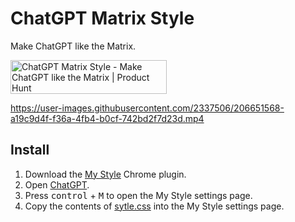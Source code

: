# ChatGPT Matrix Style
Make ChatGPT like the Matrix.

<a href="https://www.producthunt.com/posts/chatgpt-matrix-style?utm_source=badge-top-post-topic-badge&utm_medium=badge&utm_souce=badge-chatgpt&#0045;matrix&#0045;style" target="_blank"><img src="https://api.producthunt.com/widgets/embed-image/v1/top-post-topic-badge.svg?post_id=370440&theme=light&period=weekly&topic_id=267" alt="ChatGPT&#0032;Matrix&#0032;Style - Make&#0032;ChatGPT&#0032;like&#0032;the&#0032;Matrix | Product Hunt" style="width: 250px; height: 54px;" width="250" height="54" /></a>

https://user-images.githubusercontent.com/2337506/206651568-a19c9d4f-f36a-4fb4-b0cf-742bd2f7d23d.mp4

## Install 

1. Download the [My Style](https://chrome.google.com/webstore/detail/my-style/ljdhjpmbnkbengahefamnhmegbdifhlb) Chrome plugin.
2. Open [ChatGPT](https://chat.openai.com/chat).
3. Press <kbd>control</kbd> + <kbd>M</kbd> to open the My Style settings page.
4. Copy the contents of  [sytle.css](https://github.com/lvwzhen/ChatGPT-Matrix-Style/blob/main/style.css)  into the My Style settings page.
